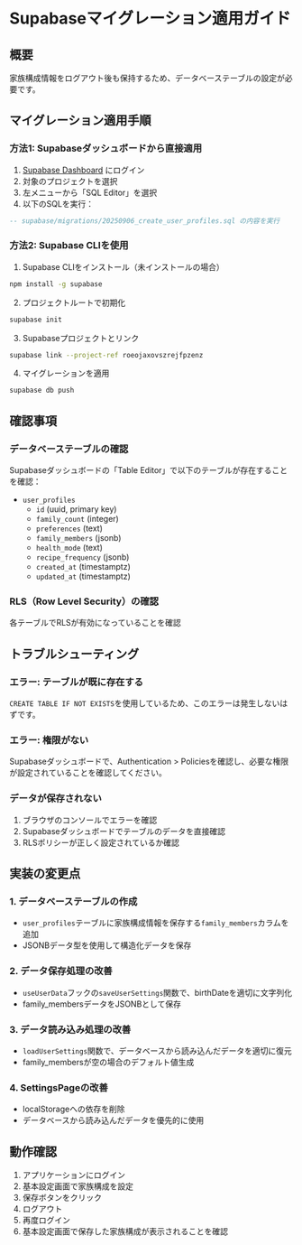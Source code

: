 # Supabaseマイグレーション適用ガイド

## 概要
家族構成情報をログアウト後も保持するため、データベーステーブルの設定が必要です。

## マイグレーション適用手順

### 方法1: Supabaseダッシュボードから直接適用

1. [Supabase Dashboard](https://supabase.com/dashboard) にログイン
2. 対象のプロジェクトを選択
3. 左メニューから「SQL Editor」を選択
4. 以下のSQLを実行：

```sql
-- supabase/migrations/20250906_create_user_profiles.sql の内容を実行
```

### 方法2: Supabase CLIを使用

1. Supabase CLIをインストール（未インストールの場合）
```bash
npm install -g supabase
```

2. プロジェクトルートで初期化
```bash
supabase init
```

3. Supabaseプロジェクトとリンク
```bash
supabase link --project-ref roeojaxovszrejfpzenz
```

4. マイグレーションを適用
```bash
supabase db push
```

## 確認事項

### データベーステーブルの確認
Supabaseダッシュボードの「Table Editor」で以下のテーブルが存在することを確認：

- `user_profiles`
  - `id` (uuid, primary key)
  - `family_count` (integer)
  - `preferences` (text)
  - `family_members` (jsonb)
  - `health_mode` (text)
  - `recipe_frequency` (jsonb)
  - `created_at` (timestamptz)
  - `updated_at` (timestamptz)

### RLS（Row Level Security）の確認
各テーブルでRLSが有効になっていることを確認

## トラブルシューティング

### エラー: テーブルが既に存在する
`CREATE TABLE IF NOT EXISTS`を使用しているため、このエラーは発生しないはずです。

### エラー: 権限がない
Supabaseダッシュボードで、Authentication > Policiesを確認し、必要な権限が設定されていることを確認してください。

### データが保存されない
1. ブラウザのコンソールでエラーを確認
2. Supabaseダッシュボードでテーブルのデータを直接確認
3. RLSポリシーが正しく設定されているか確認

## 実装の変更点

### 1. データベーステーブルの作成
- `user_profiles`テーブルに家族構成情報を保存する`family_members`カラムを追加
- JSONBデータ型を使用して構造化データを保存

### 2. データ保存処理の改善
- `useUserData`フックの`saveUserSettings`関数で、birthDateを適切に文字列化
- family_membersデータをJSONBとして保存

### 3. データ読み込み処理の改善
- `loadUserSettings`関数で、データベースから読み込んだデータを適切に復元
- family_membersが空の場合のデフォルト値生成

### 4. SettingsPageの改善
- localStorageへの依存を削除
- データベースから読み込んだデータを優先的に使用

## 動作確認

1. アプリケーションにログイン
2. 基本設定画面で家族構成を設定
3. 保存ボタンをクリック
4. ログアウト
5. 再度ログイン
6. 基本設定画面で保存した家族構成が表示されることを確認